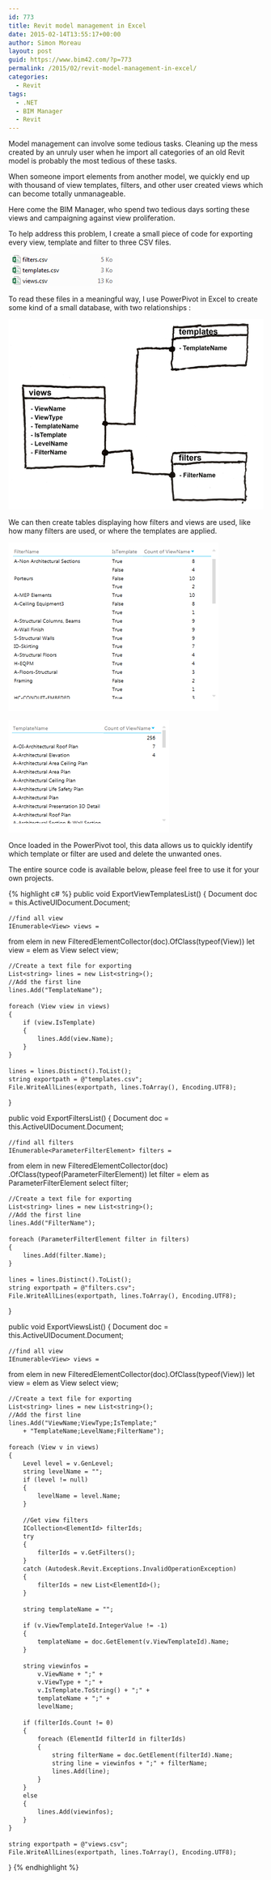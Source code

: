 ```yaml
---
id: 773
title: Revit model management in Excel
date: 2015-02-14T13:55:17+00:00
author: Simon Moreau
layout: post
guid: https://www.bim42.com/?p=773
permalink: /2015/02/revit-model-management-in-excel/
categories:
  - Revit
tags:
  - .NET
  - BIM Manager
  - Revit
---
```

Model management can involve some tedious tasks. Cleaning up the mess created by an unruly user when he import all categories of an old Revit model is probably the most tedious of these tasks.

When someone import elements from another model, we quickly end up with thousand of view templates, filters, and other user created views which can become totally unmanageable.

Here come the BIM Manager, who spend two tedious days sorting these views and campaigning against view proliferation.

To help address this problem, I create a small piece of code for exporting every view, template and filter to three CSV files.

![csvFiles](/assets/2015/02/csvFiles.png)

To read these files in a meaningful way, I use PowerPivot in Excel to create some kind of a small database, with two relationships :

![relationships](/assets/2015/02/relationships.png)

We can then create tables displaying how filters and views are used, like how many filters are used, or where the templates are applied.

![filtersUsage](/assets/2015/02/filtersUsage.png)

![templateUsage](/assets/2015/02/templateUsage.png)

Once loaded in the PowerPivot tool, this data allows us to quickly identify which template or filter are used and delete the unwanted ones.

The entire source code is available below, please feel free to use it for your own projects.

{% highlight c# %}
public void ExportViewTemplatesList()
{
    Document doc = this.ActiveUIDocument.Document;

    //find all view
    IEnumerable<View> views =
from elem in new FilteredElementCollector(doc).OfClass(typeof(View))
let view = elem as View
select view;

    //Create a text file for exporting
    List<string> lines = new List<string>();
    //Add the first line
    lines.Add("TemplateName");

    foreach (View view in views)
    {
        if (view.IsTemplate)
        {
            lines.Add(view.Name);
        }
    }

    lines = lines.Distinct().ToList();
    string exportpath = @"templates.csv";
    File.WriteAllLines(exportpath, lines.ToArray(), Encoding.UTF8);
}

public void ExportFiltersList()
{
    Document doc = this.ActiveUIDocument.Document;

    //find all filters
    IEnumerable<ParameterFilterElement> filters =
from elem in new FilteredElementCollector(doc)
.OfClass(typeof(ParameterFilterElement))
let filter = elem as ParameterFilterElement
select filter;

    //Create a text file for exporting
    List<string> lines = new List<string>();
    //Add the first line
    lines.Add("FilterName");

    foreach (ParameterFilterElement filter in filters)
    {
        lines.Add(filter.Name);
    }

    lines = lines.Distinct().ToList();
    string exportpath = @"filters.csv";
    File.WriteAllLines(exportpath, lines.ToArray(), Encoding.UTF8);
}

public void ExportViewsList()
{
    Document doc = this.ActiveUIDocument.Document;

    //find all view
    IEnumerable<View> views =
from elem in new FilteredElementCollector(doc).OfClass(typeof(View))
let view = elem as View
select view;

    //Create a text file for exporting
    List<string> lines = new List<string>();
    //Add the first line
    lines.Add("ViewName;ViewType;IsTemplate;"
        + "TemplateName;LevelName;FilterName");

    foreach (View v in views)
    {
        Level level = v.GenLevel;
        string levelName = "";
        if (level != null)
        {
            levelName = level.Name;
        }

        //Get view filters
        ICollection<ElementId> filterIds;
        try
        {
            filterIds = v.GetFilters();
        }
        catch (Autodesk.Revit.Exceptions.InvalidOperationException)
        {
            filterIds = new List<ElementId>();
        }

        string templateName = "";

        if (v.ViewTemplateId.IntegerValue != -1)
        {
            templateName = doc.GetElement(v.ViewTemplateId).Name;
        }

        string viewinfos =
            v.ViewName + ";" +
            v.ViewType + ";" +
            v.IsTemplate.ToString() + ";" +
            templateName + ";" +
            levelName;

        if (filterIds.Count != 0)
        {
            foreach (ElementId filterId in filterIds)
            {
                string filterName = doc.GetElement(filterId).Name;
                string line = viewinfos + ";" + filterName;
                lines.Add(line);
            }
        }
        else
        {
            lines.Add(viewinfos);
        }
    }

    string exportpath = @"views.csv";
    File.WriteAllLines(exportpath, lines.ToArray(), Encoding.UTF8);
}
{% endhighlight %}